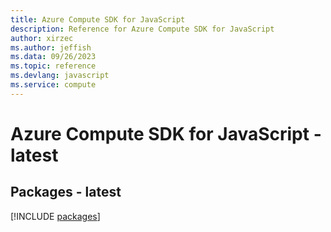 ```yaml
---
title: Azure Compute SDK for JavaScript
description: Reference for Azure Compute SDK for JavaScript
author: xirzec
ms.author: jeffish
ms.data: 09/26/2023
ms.topic: reference
ms.devlang: javascript
ms.service: compute
---
```

# Azure Compute SDK for JavaScript - latest
## Packages - latest
[!INCLUDE [packages](compute-index.md)]